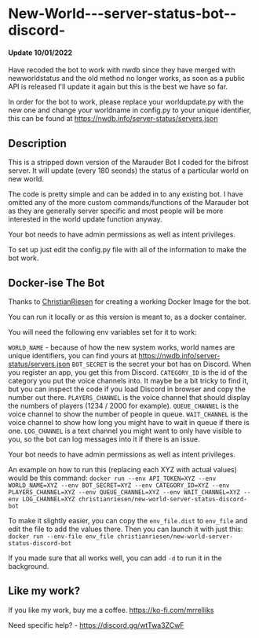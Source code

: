 # New-World---server-status-bot--discord-
#### Update 10/01/2022
Have recoded the bot to work with nwdb since they have merged with newworldstatus and the old method no longer works, as soon as a public API is released I'll update it again but this is the best we have so far.

In order for the bot to work, please replace your worldupdate.py with the new one and change your worldname in config.py to your unique identifier, this can be found at https://nwdb.info/server-status/servers.json

## Description
This is a stripped down version of the Marauder Bot I coded for the bifrost server. It will update (every 180 seonds) the status of a particular world on new world.

The code is pretty simple and can be added in to any existing bot. I have omitted any of the more custom commands/functions of the Marauder bot as they are generally
server specific and most people will be more interested in the world update function anyway.

Your bot needs to have admin permissions as well as intent privileges.

To set up just edit the config.py file with all of the information to make the bot work.

<h2>Docker-ise The Bot</h2>

Thanks to [ChristianRiesen](https://github.com/ChristianRiesen/) for creating a working Docker Image for the bot.

You can run it locally or as this version is meant to, as a docker container.

You will need the following env variables set for it to work:


`WORLD_NAME` - because of how the new system works, world names are unique identifiers, you can find yours at https://nwdb.info/server-status/servers.json
`BOT_SECRET` is the secret your bot has on Discord. When you register an app, you get this from Discord.
`CATEGORY_ID` is the id of the category you put the voice channels into. It maybe be a bit tricky to find it, but you can inspect the code if you load Discord in browser and copy the number out there.
`PLAYERS_CHANNEL` is the voice channel that should display the numbers of players (1234 / 2000 for example).
`QUEUE_CHANNEL` is the voice channel to show the number of people in queue.
`WAIT_CHANNEL` is the voice channel to show how long you might have to wait in queue if there is one.
`LOG_CHANNEL` is a text channel you might want to only have visible to you, so the bot can log messages into it if there is an issue.

Your bot needs to have admin permissions as well as intent privileges.

An example on how to run this (replacing each XYZ with actual values) would be this command:
`docker run --env API_TOKEN=XYZ --env WORLD_NAME=XYZ --env BOT_SECRET=XYZ --env CATEGORY_ID=XYZ --env PLAYERS_CHANNEL=XYZ --env QUEUE_CHANNEL=XYZ --env WAIT_CHANNEL=XYZ --env LOG_CHANNEL=XYZ christianriesen/new-world-server-status-discord-bot`

To make it slightly easier, you can copy the `env_file.dist` to `env_file` and edit the file to add the values there. Then you can launch it with just this:
`docker run --env-file env_file christianriesen/new-world-server-status-discord-bot`

If you made sure that all works well, you can add `-d` to run it in the background.

<h2>Like my work?</h2>

If you like my work, buy me a coffee. https://ko-fi.com/mrrelliks


Need specific help? - https://discord.gg/wtTwa3ZCwF
